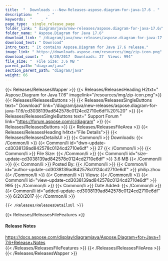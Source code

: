 ```yaml
---
title:  "  Downloads ---New-Releases-aspose.diagram-for-java-17.6 . " 
description:  "    . " 
keywords:  "    . " 
page_type:  single_release_page
folder_link: " diagram/java/new-releases/aspose.diagram-for-java-17.6/"
folder_name: " Aspose.Diagram for Java 17.6"
download_link: " /diagram/java/new-releases/aspose.diagram-for-java-17.6/cd3038139ad842578c0124cd2710e6df"
download_text: " Download"
Intro_text: " It contains Aspose.Diagram for Java 17.6 release."
image_link: " https://downloads.aspose.com/resources/img/zip-icon.png"
download_count: "   6/20/2017  Downloads: 27  Views: 994"
file_size: "  File Size: 3.6 MB "
parent_path: "diagram/java"
section_parent_path: "diagram/java"
weight: 66 
---
```


{{< Releases/ReleasesWapper >}}
  {{< Releases/ReleasesHeading H2txt=" Aspose.Diagram for Java 17.6" imagelink="/resources/img/zip-icon.png">}}
  {{< Releases/ReleasesButtons >}}
    {{< Releases/ReleasesSingleButtons text=" Download" link="/diagram/java/new-releases/aspose.diagram-for-java-17.6/cd3038139ad842578c0124cd2710e6df%20%20" >}}
    {{< Releases/ReleasesSingleButtons text=" Support Forum " link="https://forum.aspose.com/c/diagram" >}}
  {{< Releases/ReleasesButtons >}}
  {{< Releases/ReleasesFileArea >}}
    {{< Releases/ReleasesHeading h4txt="File Details">}}
    {{< Releases/ReleasesDetailsUl >}}
            {{< Common/li  >}} Downloads: {{< /Common/li >}} 
      {{< Common/li id="dwn-update-cd3038139ad842578c0124cd2710e6df" >}} 27 {{< /Common/li >}} 
      {{< Common/li  >}} File Size: {{< /Common/li >}} 
      {{< Common/li id="size-update-cd3038139ad842578c0124cd2710e6df" >}} 3.6 MB {{< /Common/li >}} 
      {{< Common/li  >}} Posted By: {{< /Common/li >}} 
      {{< Common/li id="author-update-cd3038139ad842578c0124cd2710e6df" >}} philip.zhou {{< /Common/li >}} 
      {{< Common/li  >}} Views: {{< /Common/li >}} 
      {{< Common/li id="view-update-cd3038139ad842578c0124cd2710e6df" >}} 995 {{< /Common/li >}} 
      {{< Common/li  >}} Date Added: {{< /Common/li >}} 
      {{< Common/li id="added-update-cd3038139ad842578c0124cd2710e6df" >}} 6/20/2017 {{< /Common/li >}} 

    {{< /Releases/ReleasesDetailsUl >}}

  {{< Releases/ReleasesFileFeatures >}}
      <h4>Release Notes</h4><div><a href="https://docs.aspose.com/display/diagramjava/Aspose.Diagram+for+Java+17.6+Release+Notes">https://docs.aspose.com/display/diagramjava/Aspose.Diagram+for+Java+17.6+Release+Notes</a></div>
  {{< /Releases/ReleasesFileFeatures >}}
 {{< /Releases/ReleasesFileArea >}}
{{< /Releases/ReleasesWapper >}}


